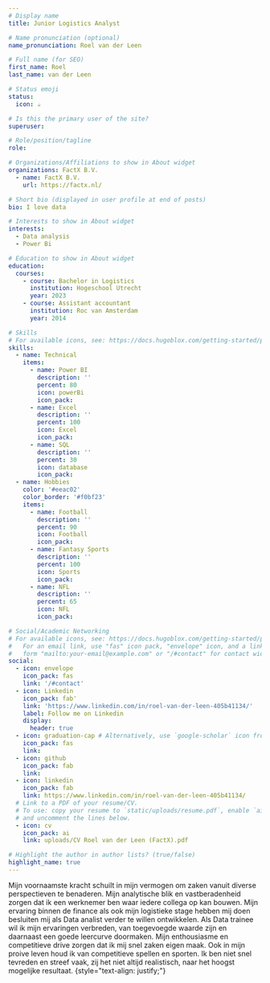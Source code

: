 ```yaml
---
# Display name
title: Junior Logistics Analyst

# Name pronunciation (optional)
name_pronunciation: Roel van der Leen

# Full name (for SEO)
first_name: Roel
last_name: van der Leen

# Status emoji
status:
  icon: ☕️

# Is this the primary user of the site?
superuser: 

# Role/position/tagline
role: 

# Organizations/Affiliations to show in About widget
organizations: FactX B.V.
  - name: FactX B.V.
    url: https://factx.nl/

# Short bio (displayed in user profile at end of posts)
bio: I love data 

# Interests to show in About widget
interests:
  - Data analysis
  - Power Bi

# Education to show in About widget
education:
  courses:
    - course: Bachelor in Logistics
      institution: Hogeschool Utrecht
      year: 2023
    - course: Assistant accountant
      institution: Roc van Amsterdam
      year: 2014

# Skills
# For available icons, see: https://docs.hugoblox.com/getting-started/page-builder/#icons
skills:
  - name: Technical
    items:
      - name: Power BI
        description: ''
        percent: 80
        icon: powerBi
        icon_pack: 
      - name: Excel
        description: ''
        percent: 100
        icon: Excel
        icon_pack: 
      - name: SQL
        description: ''
        percent: 30
        icon: database
        icon_pack: 
  - name: Hobbies
    color: '#eeac02'
    color_border: '#f0bf23'
    items:
      - name: Football
        description: ''
        percent: 90
        icon: Football
        icon_pack: 
      - name: Fantasy Sports
        description: ''
        percent: 100
        icon: Sports
        icon_pack: 
      - name: NFL
        description: ''
        percent: 65
        icon: NFL
        icon_pack:

# Social/Academic Networking
# For available icons, see: https://docs.hugoblox.com/getting-started/page-builder/#icons
#   For an email link, use "fas" icon pack, "envelope" icon, and a link in the
#   form "mailto:your-email@example.com" or "/#contact" for contact widget.
social:
  - icon: envelope
    icon_pack: fas
    link: '/#contact'
  - icon: Linkedin 
    icon_pack: fab'
    link: 'https://www.linkedin.com/in/roel-van-der-leen-405b41134/'
    label: Follow me on Linkedin
    display:
      header: true
  - icon: graduation-cap # Alternatively, use `google-scholar` icon from `ai` icon pack
    icon_pack: fas
    link: 
  - icon: github
    icon_pack: fab
    link: 
  - icon: linkedin
    icon_pack: fab
    link: https://www.linkedin.com/in/roel-van-der-leen-405b41134/
  # Link to a PDF of your resume/CV.
  # To use: copy your resume to `static/uploads/resume.pdf`, enable `ai` icons in `params.yaml`,
  # and uncomment the lines below.
  - icon: cv
    icon_pack: ai
    link: uploads/CV Roel van der Leen (FactX).pdf

# Highlight the author in author lists? (true/false)
highlight_name: true
---
```


Mijn voornaamste kracht schuilt in mijn vermogen om zaken vanuit diverse perspectieven te benaderen. Mijn
analytische blik en vastberadenheid zorgen dat ik een werknemer ben waar iedere collega op kan bouwen.
Mijn ervaring binnen de finance als ook mijn logistieke stage hebben mij doen besluiten mij als Data analist
verder te willen ontwikkelen. Als Data trainee wil ik mijn ervaringen verbreden, van toegevoegde waarde zijn en
daarnaast een goede leercurve doormaken. Mijn enthousiasme en competitieve drive zorgen dat ik mij snel
zaken eigen maak. Ook in mijn proive leven houd ik van competitieve spellen en sporten. Ik ben niet snel
tevreden en streef vaak, zij het niet altijd realistisch, naar het hoogst mogelijke resultaat.
{style="text-align: justify;"}
